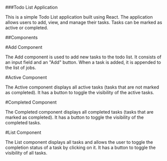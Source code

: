 ###Todo List Application

This is a simple Todo List application built using React. The application allows users to add, view, and manage their tasks. Tasks can be marked as active or completed.

##Components

#Add Component

The Add component is used to add new tasks to the todo list. It consists of an input field and an "Add" button. When a task is added, it is appended to the list of jobs.

#Active Component

The Active component displays all active tasks (tasks that are not marked as completed). It has a button to toggle the visibility of the active tasks.

#Completed Component

The Completed component displays all completed tasks (tasks that are marked as completed). It has a button to toggle the visibility of the completed tasks.

#List Component

The List component displays all tasks and allows the user to toggle the completion status of a task by clicking on it. It has a button to toggle the visibility of all tasks.

